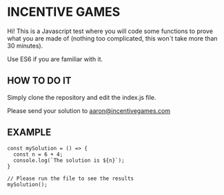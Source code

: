 # INCENTIVE GAMES

Hi! This is a Javascript test where you will code some functions to prove what you are made of (nothing too complicated, this won´t take more than 30 minutes).

Use ES6 if you are familiar with it.

## HOW TO DO IT

Simply clone the repository and edit the index.js file. 

Please send your solution to aaron@incentivegames.com

## EXAMPLE

```
const mySolution = () => {
  const n = 6 + 4;
  console.log(`The solution is ${n}`);
}

// Please run the file to see the results
mySolution();
```
